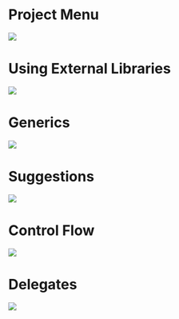 # Project Menu
![](http://i.imgur.com/umAjDX5.png)

# Using External Libraries
![](http://i.imgur.com/BXLHSE3.png)

# Generics
![](http://i.imgur.com/OnjPw36.png)

# Suggestions
![](https://cdn.discordapp.com/attachments/132156376792170496/292695521754087426/unknown.png)

# Control Flow
![](http://i.imgur.com/aWfEhvq.png)

# Delegates
![](http://i.imgur.com/9GjrV49.png)
